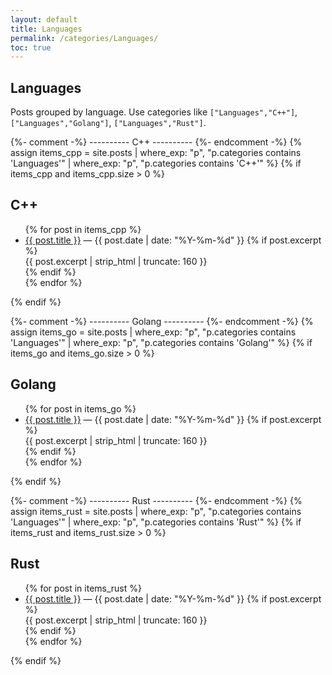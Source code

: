```yaml
---
layout: default
title: Languages
permalink: /categories/Languages/
toc: true
---
```


<section class="prose">
  <h1>Languages</h1>
  <p class="note">Posts grouped by language. Use categories like
  <code>["Languages","C++"]</code>, <code>["Languages","Golang"]</code>, <code>["Languages","Rust"]</code>.</p>
</section>

{%- comment -%} ---------- C++ ---------- {%- endcomment -%}
{% assign items_cpp = site.posts | where_exp: "p", "p.categories contains 'Languages'" | where_exp: "p", "p.categories contains 'C++'" %}
{% if items_cpp and items_cpp.size > 0 %}
<section class="prose" id="cpp">
  <h2>C++</h2>
  <ul class="cat-list">
    {% for post in items_cpp %}
      <li>
        <a href="{{ post.url | relative_url }}">{{ post.title }}</a>
        <span class="meta">— {{ post.date | date: "%Y-%m-%d" }}</span>
        {% if post.excerpt %}
          <div class="excerpt">{{ post.excerpt | strip_html | truncate: 160 }}</div>
        {% endif %}
      </li>
    {% endfor %}
  </ul>
</section>
{% endif %}

{%- comment -%} ---------- Golang ---------- {%- endcomment -%}
{% assign items_go = site.posts | where_exp: "p", "p.categories contains 'Languages'" | where_exp: "p", "p.categories contains 'Golang'" %}
{% if items_go and items_go.size > 0 %}
<section class="prose" id="golang">
  <h2>Golang</h2>
  <ul class="cat-list">
    {% for post in items_go %}
      <li>
        <a href="{{ post.url | relative_url }}">{{ post.title }}</a>
        <span class="meta">— {{ post.date | date: "%Y-%m-%d" }}</span>
        {% if post.excerpt %}
          <div class="excerpt">{{ post.excerpt | strip_html | truncate: 160 }}</div>
        {% endif %}
      </li>
    {% endfor %}
  </ul>
</section>
{% endif %}

{%- comment -%} ---------- Rust ---------- {%- endcomment -%}
{% assign items_rust = site.posts | where_exp: "p", "p.categories contains 'Languages'" | where_exp: "p", "p.categories contains 'Rust'" %}
{% if items_rust and items_rust.size > 0 %}
<section class="prose" id="rust">
  <h2>Rust</h2>
  <ul class="cat-list">
    {% for post in items_rust %}
      <li>
        <a href="{{ post.url | relative_url }}">{{ post.title }}</a>
        <span class="meta">— {{ post.date | date: "%Y-%m-%d" }}</span>
        {% if post.excerpt %}
          <div class="excerpt">{{ post.excerpt | strip_html | truncate: 160 }}</div>
        {% endif %}
      </li>
    {% endfor %}
  </ul>
</section>
{% endif %}
